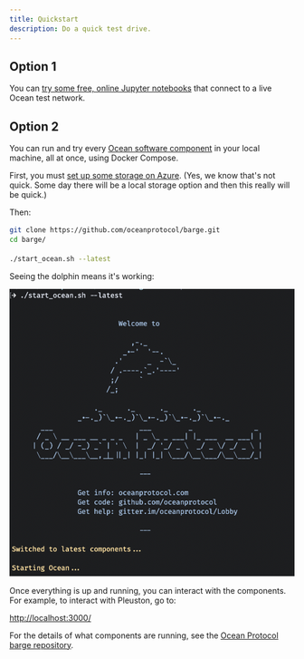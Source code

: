 ```yaml
---
title: Quickstart
description: Do a quick test drive.
---
```


## Option 1

You can [try some free, online Jupyter notebooks](/tutorials/jupyter-notebooks/) that connect to a live Ocean test network.

## Option 2

You can run and try every [Ocean software component](/concepts/components/) in your local machine, all at once, using Docker Compose.

First, you must [set up some storage on Azure](/tutorials/azure-for-brizo/). (Yes, we know that's not quick. Some day there will be a local storage option and then this really will be quick.)

Then:

```bash
git clone https://github.com/oceanprotocol/barge.git
cd barge/

./start_ocean.sh --latest
```

Seeing the dolphin means it's working:

![start_ocean.sh](images/dolphin.png)

Once everything is up and running, you can interact with the components. For example, to interact with Pleuston, go to:

[http://localhost:3000/](http://localhost:3000/)

For the details of what components are running, see the [Ocean Protocol barge repository](https://github.com/oceanprotocol/barge).

<repo name="barge"></repo>
